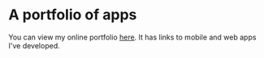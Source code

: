 A portfolio of apps
==========================

You can view my online portfolio [here](http://josephclaymiller.github.io/).
It has links to mobile and web apps I've developed.
